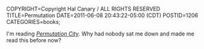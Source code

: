 COPYRIGHT=Copyright Hal Canary / ALL RIGHTS RESERVED
TITLE=Permutation
DATE=2011-06-08 20:43:22-05:00 (CDT)
POSTID=1206
CATEGORIES=books;

I'm reading [_Permutation City_](/isbn/?006105481X/Permutation+City). Why had nobody sat me down and made me read this before now?
